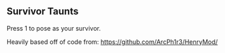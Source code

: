 ﻿## Survivor Taunts
Press 1 to pose as your survivor.


Heavily based off of code from: https://github.com/ArcPh1r3/HenryMod/
